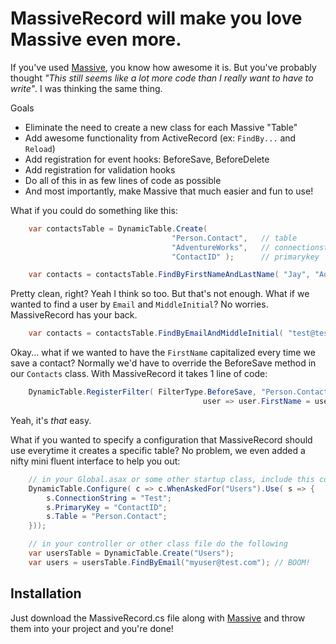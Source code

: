 # MassiveRecord will make you love Massive even more.

If you've used [Massive](http://github.com/robconery/massive), you know how awesome it is. But you've probably thought _"This still seems like a lot more code than I really want to have to write"_. I was thinking the same thing.

Goals

 * Eliminate the need to create a new class for each Massive "Table"
 * Add awesome functionality from ActiveRecord (ex: `FindBy...` and `Reload`)
 * Add registration for event hooks: BeforeSave, BeforeDelete
 * Add registration for validation hooks
 * Do all of this in as few lines of code as possible
 * And most importantly, make Massive that much easier and fun to use!

What if you could do something like this:

```csharp
    var contactsTable = DynamicTable.Create(
                                    "Person.Contact",   // table
                                    "AdventureWorks",   // connectionstring
                                    "ContactID" );      // primarykey

    var contacts = contactsTable.FindByFirstNameAndLastName( "Jay", "Adams" );
```

Pretty clean, right? Yeah I think so too. But that's not enough. What if we wanted to find a user by `Email` and `MiddleInitial`? No worries. MassiveRecord has your back.

```csharp
    var contacts = contactsTable.FindByEmailAndMiddleInitial( "test@test.com", "G" );
```

Okay... what if we wanted to have the `FirstName` capitalized every time we save a contact? Normally we'd have to override the BeforeSave method in our `Contacts` class. With MassiveRecord it takes 1 line of code:

```csharp
    DynamicTable.RegisterFilter( FilterType.BeforeSave, "Person.Contact",
                                           user => user.FirstName = user.FirstName.ToUpper() );
```

Yeah, it's *that* easy.


What if you wanted to specify a configuration that MassiveRecord should use everytime it creates a specific table? No problem, we even added a nifty mini fluent interface to help you out:

```csharp
    // in your Global.asax or some other startup class, include this code
    DynamicTable.Configure( c => c.WhenAskedFor("Users").Use( s => {
        s.ConnectionString = "Test";
        s.PrimaryKey = "ContactID";
        s.Table = "Person.Contact";
    }));

    // in your controller or other class file do the following
    var usersTable = DynamicTable.Create("Users");
    var users = usersTable.FindByEmail("myuser@test.com"); // BOOM!
```

## Installation

Just download the MassiveRecord.cs file along with [Massive](http://github.com/robconery/massive) and throw them into your project and you're done!
